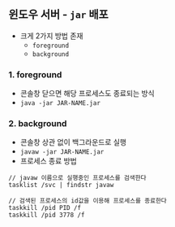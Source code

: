 ## 윈도우 서버 - `jar` 배포
- 크게 2가지 방법 존재
  - `foreground`
  - `background` 

### 1. foreground
- 콘솔창 닫으면 해당 프로세스도 종료되는 방식
- `java -jar JAR-NAME.jar`

### 2. background
- 콘솔창 상관 없이 백그라운드로 실행
- `javaw -jar JAR-NAME.jar`
- 프로세스 종료 방법

```
// javaw 이름으로 실행중인 프로세스를 검색한다
tasklist /svc | findstr javaw 

// 검색된 프로세스의 id값을 이용해 프로세스를 종료한다
taskkill /pid PID /f
taskkill /pid 3778 /f
```

